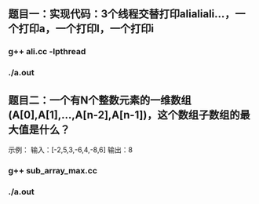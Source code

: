 ## 题目一：实现代码：3个线程交替打印alialiali...，一个打印a，一个打印l，一个打印i

### g++ ali.cc -lpthread
### ./a.out

## 题目二：一个有N个整数元素的一维数组(A[0],A[1],...,A[n-2],A[n-1])，这个数组子数组的最大值是什么？
示例：
输入：[-2,5,3,-6,4,-8,6]
输出：8

### g++ sub_array_max.cc
### ./a.out
